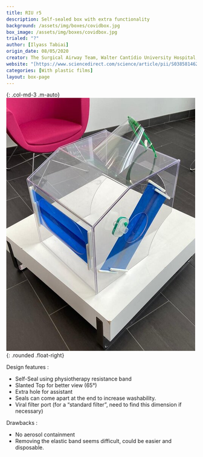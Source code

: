 ```yaml
---
title: RIU r5
description: Self-sealed box with extra functionality
background: /assets/img/boxes/covidbox.jpg
box_image: /assets/img/boxes/covidbox.jpg
trialed: "?"
author: [Ilyass Tabiai]
origin_date: 08/05/2020
creator: The Surgical Airway Team, Walter Cantídio University Hospital, Brésil
website: "[https://www.sciencedirect.com/science/article/pii/S038581462030119X?via%3Dihub](https://www.sciencedirect.com/science/article/pii/S038581462030119X?via%3Dihub)"
categories: [With plastic films]
layout: box-page
---
```


{: .col-md-3 .m-auto}
![alt text](/assets/img/boxes/RIUr5-1.jpeg)
{: .rounded .float-right}

Design features :
* Self-Seal using physiotherapy resistance band
* Slanted Top for better view (65°)
* Extra hole for assistant
* Seals can come apart at the end to increase washability.
* Viral filter port (for a “standard filter”, need to find this dimension if necessary)

Drawbacks :
* No aerosol containment 
* Removing the elastic band seems difficult, could be easier and disposable. 


